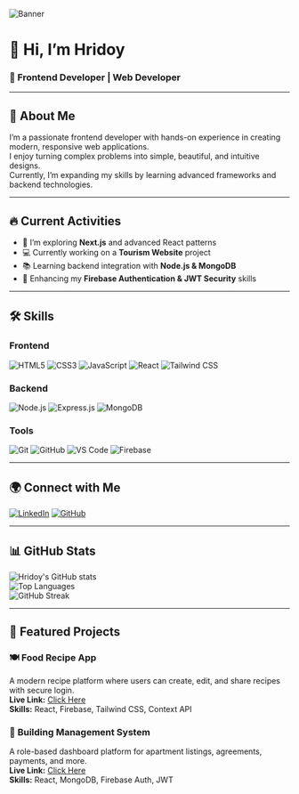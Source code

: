 <!-- Banner Image -->
![Banner](https://i.ibb.co/MxhvHPBk/Blue-and-White-Gradient-Web-Developer-Linked-In-Article-Cover-Image-1.png)


# 👋 Hi, I’m **Hridoy**  
### 🚀 Frontend Developer | Web Developer  

---

## 📜 **About Me**
I’m a passionate frontend developer with hands-on experience in creating modern, responsive web applications.  
I enjoy turning complex problems into simple, beautiful, and intuitive designs.  
Currently, I’m expanding my skills by learning advanced frameworks and backend technologies.  

---

## 🔥 **Current Activities**
- 🌱 I’m exploring **Next.js** and advanced React patterns  
- 💻 Currently working on a **Tourism Website** project  
- 📚 Learning backend integration with **Node.js & MongoDB**  
- 🚀 Enhancing my **Firebase Authentication & JWT Security** skills  

---

## 🛠 **Skills**

### **Frontend**
![HTML5](https://img.icons8.com/color/48/html-5--v1.png) ![CSS3](https://img.icons8.com/color/48/css3.png) ![JavaScript](https://img.icons8.com/color/48/javascript--v1.png) ![React](https://img.icons8.com/color/48/react-native.png) ![Tailwind CSS](https://img.icons8.com/color/48/tailwindcss.png)  

### **Backend**
![Node.js](https://img.icons8.com/color/48/nodejs.png) ![Express.js](https://img.icons8.com/ios/50/express-js.png) ![MongoDB](https://img.icons8.com/color/48/mongodb.png)  

### **Tools**
![Git](https://img.icons8.com/color/48/git.png) ![GitHub](https://img.icons8.com/ios-glyphs/48/github.png) ![VS Code](https://img.icons8.com/color/48/visual-studio-code-2019.png) ![Firebase](https://img.icons8.com/color/48/firebase.png)


---

## 🌍 **Connect with Me**
[![LinkedIn](https://img.icons8.com/color/48/linkedin.png)](https://linkedin.com/in/hridoy--saha)  [![GitHub](https://img.icons8.com/ios-glyphs/48/github.png)](https://github.com/hridoy8220)  


---

## 📊 **GitHub Stats**
![Hridoy's GitHub stats](https://github-readme-stats.vercel.app/api?username=hridoy8220&show_icons=true&theme=tokyonight)  
![Top Languages](https://github-readme-stats.vercel.app/api/top-langs/?username=hridoy8220&layout=compact&theme=tokyonight)  
![GitHub Streak](https://github-readme-streak-stats.herokuapp.com/?user=hridoy8220&theme=tokyonight&hide_border=true)





---

## 🚀 **Featured Projects**

### 🍽 **Food Recipe App**
A modern recipe platform where users can create, edit, and share recipes with secure login.  
**Live Link:** [Click Here](https://food-project-75ea0.web.app/)  
**Skills:** React, Firebase, Tailwind CSS, Context API  

### 🏢 **Building Management System**
A role-based dashboard platform for apartment listings, agreements, payments, and more.  
**Live Link:** [Click Here](https://building-management-5fce2.web.app/)  
**Skills:** React, MongoDB, Firebase Auth, JWT  
